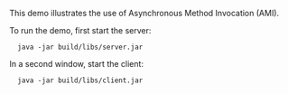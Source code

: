 This demo illustrates the use of Asynchronous Method Invocation (AMI).

To run the demo, first start the server:

      java -jar build/libs/server.jar

In a second window, start the client:

      java -jar build/libs/client.jar
